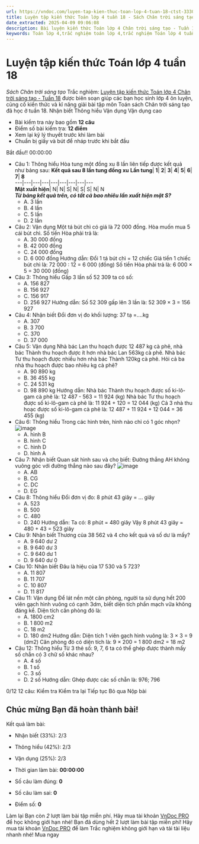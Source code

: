 ```yaml
---
url: https://vndoc.com/luyen-tap-kien-thuc-toan-lop-4-tuan-18-ctst-333042
title: Luyện tập kiến thức Toán lớp 4 tuần 18 - Sách Chân trời sáng tạo - VnDoc.com
date_extracted: 2025-04-09 09:06:08
description: Bài luyện kiến thức Toán lớp 4 Chân trời sáng tạo - Tuần 18 giúp các em ôn tập kiến thức và luyện giải các dạng bài tập đã học trong tuần 18.
keywords: Toán lớp 4,trắc nghiệm toán lớp 4,trắc nghiệm Toán lớp 4 tuần 18 bài tập toán lớp 4,bài tập cuối tuần toán lớp 4,bài tập cuối tuần toán 4 sách Chân trời,bài tập cuối tuần môn Toán lớp 4 Chân trời tuần 18,bài tập tuần 18 môn toán lớp 4 Chân trời,đề kiểm tra cuối tuần 18 môn toán lớp 4 Chân trời sáng tạo,bài tập cuối tuần toán 4 Chân trời tuần 18,trắc nghiệm toán 4 tuần 18,trắc nghiệm Toán 4 tuần 18 chân trời sáng tạo
---
```


# Luyện tập kiến thức Toán lớp 4 tuần 18
 _Sách Chân trời sáng tạo_
Trắc nghiệm: [Luyện tập kiến thức Toán lớp 4 Chân trời sáng tạo - Tuần 18](<https://vndoc.com/luyen-tap-kien-thuc-toan-lop-4-tuan-18-ctst-333042>) được biên soạn giúp các bạn học sinh lớp 4 ôn luyện, củng cố kiến thức và kĩ năng giải bài tập môn Toán sách Chân trời sáng tạo đã học ở tuần 18.
Nhận biết Thông hiểu Vận dụng Vận dụng cao
  * Bài kiểm tra này bao gồm **12 câu**
  * Điểm số bài kiểm tra: **12 điểm**
  * Xem lại kỹ lý thuyết trước khi làm bài
  * Chuẩn bị giấy và bút để nháp trước khi bắt đầu

Bắt đầu\!\!
00:00:00
  * Câu 1:  Thông hiểu
Hòa tung một đồng xu 8 lần liên tiếp được kết quả như bảng sau:
**Kết quả sau 8 lần tung đồng xu**
**Lần tung**| **1**| **2**| **3**| **4**| **5**| **6**| **7**| **8**  
---|---|---|---|---|---|---|---|---  
**Mặt xuất hiện**|  N| N| S| N| S| S| N| N  
 _**Từ bảng kết quả trên, có tất cả bao nhiêu lần xuất hiện mặt S?**_
    * A. 3 lần 
    * B. 4 lần 
    * C. 5 lần 
    * D. 2 lần 
  * Câu 2:  Vận dụng
Một tá bút chì có giá là 72 000 đồng. Hòa muốn mua 5 cái bút chì. Số tiền Hòa phải trả là:
    * A. 30 000 đồng 
    * B. 42 000 đồng 
    * C. 24 000 đồng 
    * D. 6 000 đồng 
Hướng dẫn: 
Đổi 1 tá bút chì = 12 chiếc
Giá tiền 1 chiếc bút chì là: 72 000 : 12 = 6 000 \(đồng\)
Số tiền Hòa phải trả là: 6 000 × 5 = 30 000 \(đồng\)
  * Câu 3:  Thông hiểu
Gấp 3 lần số 52 309 ta có số:
    * A. 156 827 
    * B. 156 927 
    * C. 156 917 
    * D. 256 927 
Hướng dẫn: 
Số 52 309 gấp lên 3 lần là: 52 309 × 3 = 156 927
  * Câu 4:  Nhận biết
Đổi đơn vị đo khối lượng: 37 tạ =....kg 
    * A. 307 
    * B. 3 700 
    * C. 370 
    * D. 37 000 
  * Câu 5:  Vận dụng
Nhà bác Lan thu hoạch được 12 487 kg cà phê, nhà bác Thành thu hoạch được ít hơn nhà bác Lan 563kg cà phê. Nhà bác Tư thu hoạch được nhiều hơn nhà bác Thành 120kg cà phê. Hỏi cả ba nhà thu hoạch được bao nhiêu kg cà phê?
    * A. 90 890 kg 
    * B. 36 455 kg 
    * C. 24 531 kg 
    * D. 98 890 kg 
Hướng dẫn: 
Nhà bác Thành thu hoạch được số ki-lô-gam cà phê là: 12 487 - 563 = 11 924 \(kg\)
Nhà bác Tư thu hoạch được số ki-lô-gam cà phê là: 11 924 + 120 = 12 044 \(kg\)
Cả 3 nhà thu hoạc được số ki-lô-gam cà phê là: 12 487 + 11 924 + 12 044 = 36 455 \(kg\)
  * Câu 6:  Thông hiểu
Trong các hình trên, hình nào chỉ có 1 góc nhọn?
![image](https://i.vdoc.vn/data/image/2024/09/04/trac-nghiem-toan-4-h51.png)
    * A. hình B 
    * B. hình C 
    * C. hình D 
    * D. hình A 
  * Câu 7:  Nhận biết
Quan sát hình sau và cho biết: Đường thẳng AH không vuông góc với đường thẳng nào sau đây?
![image](https://i.vdoc.vn/data/image/2024/10/25/trac-nghiem-toan-h271.png)
    * A. AB 
    * B. CG 
    * C. DC 
    * D. EG 
  * Câu 8:  Thông hiểu
Đổi đơn vị đo: 8 phút 43 giây = ... giây
    * A. 523 
    * B. 500 
    * C. 480 
    * D. 240 
Hướng dẫn: 
Ta có: 8 phút = 480 giây
Vậy 8 phút 43 giây = 480 + 43 = 523 giây
  * Câu 9:  Nhận biết
Thương của 38 562 và 4 cho kết quả và số dư là mấy?
    * A. 9 640 dư 2 
    * B. 9 640 dư 3 
    * C. 9 640 dư 1 
    * D. 9 640 dư 0 
  * Câu 10:  Nhận biết
Đâu là hiệu của 17 530 và 5 723?
    * A. 11 807 
    * B. 11 707 
    * C. 10 807 
    * D. 11 817 
  * Câu 11:  Vận dụng
Để lát nền một căn phòng, người ta sử dụng hết 200 viên gạch hình vuông có cạnh 3dm, biết diện tích phần mạch vữa không đáng kể. Diện tích căn phòng đó là:
    * A. 1800 cm2
    * B. 1 800 m2
    * C. 18 m2
    * D. 180 dm2
Hướng dẫn: 
Diện tích 1 viên gạch hình vuông là:
3 × 3 = 9 \(dm2\)
Căn phòng đó có diện tích là:
9 × 200 = 1 800 dm2 = 18 m2
  * Câu 12:  Thông hiểu
Từ 3 thẻ số: 9, 7, 6 ta có thể ghép được thành mấy số chẵn có 3 chữ số khác nhau?
    * A. 4 số 
    * B. 1 số 
    * C. 3 số 
    * D. 2 số 
Hướng dẫn: 
Ghép được các số chẵn là: 976; 796

0/12
12 câu:
Kiểm tra Kiểm tra lại Tiếp tục Bỏ qua Nộp bài
## Chúc mừng Bạn đã hoàn thành bài\!
Kết quả làm bài:
  * Nhận biết \(33%\):
2/3
  * Thông hiểu \(42%\):
2/3
  * Vận dụng \(25%\):
2/3

  * Thời gian làm bài:  **00:00:00**
  * Số câu làm đúng: **0**
  * Số câu làm sai: **0**
  * Điểm số: **0**

Làm lại
Bạn còn _2_ lượt làm bài tập miễn phí. Hãy mua tài khoản [VnDoc PRO](</pro>) để học không giới hạn nhé\!  Bạn đã dùng hết 2 lượt làm bài tập miễn phí\! Hãy mua tài khoản [VnDoc PRO](</pro>) để làm Trắc nghiệm không giới hạn và tải tài liệu nhanh nhé\!  Mua ngay
